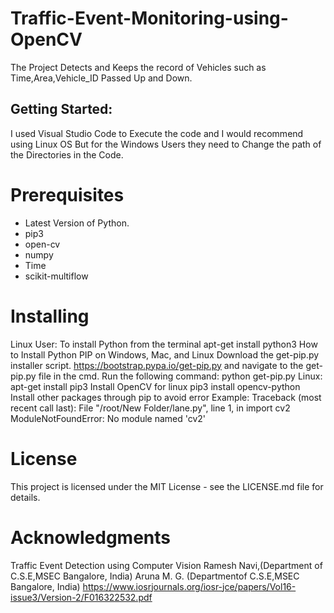 # Traffic-Event-Monitoring-using-OpenCV 
The Project Detects and Keeps the record of Vehicles such as Time,Area,Vehicle_ID Passed Up and Down.
## Getting Started:
I used Visual Studio Code to Execute the code and I would recommend using Linux OS But for the Windows Users they need to Change the path of the Directories in the Code.
# Prerequisites
- Latest Version of Python.
- pip3
- open-cv
- numpy
- Time
- scikit-multiflow
# Installing
Linux User:
To install Python from the terminal
apt-get install python3
How to Install Python PIP on Windows, Mac, and Linux
Download the get-pip.py installer script.
https://bootstrap.pypa.io/get-pip.py and navigate to the get-pip.py file in the cmd.
Run the following command: python get-pip.py
Linux:
apt-get install pip3
Install OpenCV for linux
pip3 install opencv-python
Install other packages through pip to avoid error 
Example:
Traceback (most recent call last):
  File "/root/New Folder/lane.py", line 1, in <module>
    import cv2 
ModuleNotFoundError: No module named 'cv2'

  
# License
  This project is licensed under the MIT License - see the LICENSE.md file for details.
# Acknowledgments
  Traffic Event Detection using Computer Vision
  Ramesh Navi,(Department of C.S.E,MSEC Bangalore, India)
  Aruna M. G. (Departmentof C.S.E,MSEC Bangalore, India)
  https://www.iosrjournals.org/iosr-jce/papers/Vol16-issue3/Version-2/F016322532.pdf
  
